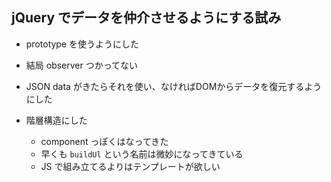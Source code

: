 ## jQuery でデータを仲介させるようにする試み

- prototype を使うようにした
- 結局 observer つかってない
- JSON data がきたらそれを使い、なければDOMからデータを復元するようにした
- 階層構造にした

  - component っぽくはなってきた
  - 早くも `buildUl` という名前は微妙になってきている
  - JS で組み立てるよりはテンプレートが欲しい
